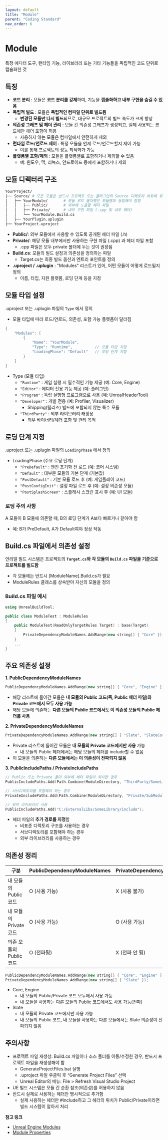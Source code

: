 ```yaml
---
layout: default
title: "Module"
parent: "Coding Standard"
nav_order: 6
---
```


# Module
특정 에디터 도구, 런타임 기능, 라이브러리 또는 기타 기능들을 독립적인 코드 단위로 캡슐화한 것

## 특징
- **코드 분리** : 모듈은 **코드 분리를 강제**하여, 기능을 **캡슐화하고 내부 구현을 숨길 수 있음**
- **독립적 빌드** : 모듈은 **독립적인 컴파일 단위로 빌드됨**
  - **변경된 모듈만 다시 빌드**되므로, 대규모 프로젝트의 빌드 속도가 크게 향상
- **의존성 그래프 및 헤더 관리** : 모듈 간 의존성 그래프가 생성되고, 실제 사용되는 코드에만 헤더 포함이 허용
  - 사용하지 않는 모듈은 컴파일에서 안전하게 제외
- **런타임 로드/언로드 제어** : 특정 모듈을 언제 로드/언로드할지 제어 가능
  - 이를 통해 프로젝트의 성능 최적화가 가능
- **플랫폼별 포함/제외** : 모듈을 플랫폼별로 포함하거나 제외할 수 있음
  - 예: 윈도우, 맥, 리눅스, 안드로이드 등에서 포함하거나 제외


## 모듈 디렉터리 구조
```bash
YourProject/
├── Source/ # 모든 모듈은 반드시 프로젝트 또는 플러그인의 Source 디렉토리 하위에 위치
│   ├── YourModule/       # 모듈 루트 폴더명은 모듈명과 동일해야 함함
│   │   ├── Public/       # 외부에 노출할 헤더 파일
│   │   ├── Private/      # 내부 구현 파일 (.cpp 및 내부 헤더)
│   │   └── YourModule.Build.cs
│   ├── YourPlugin.uplugin
├── YourProject.uproject

```
- **Public/**: 외부 모듈에서 사용할 수 있도록 공개된 헤더 파일 (.h) 
- **Private/**: 해당 모듈 내부에서만 사용하는 구현 파일 (.cpp) 과 헤더 파일 포함
  - .cpp 파일은 모두 private 폴더에 두는 것이 권장됨 
- **Build.cs**: 모듈의 빌드 설정과 의존성을 정의하는 파일
  -  Target.cs는 최종 빌드 옵션과 엔트리 포인트를 정의
- **.uproject / .uplugin** :  "Modules" 리스트가 있어, 어떤 모듈이 어떻게 로드될지 정의
  - 이름, 타입, 지원 플랫폼, 로딩 단계 등을 지정 

## 모듈 타입 설정
.uproject 또는 .uplugin 파일의 `Type` 에서 정의
- 모듈 타입에 따라 로드/언로드, 의존성, 포함 가능 플랫폼이 달라짐

```c++
{
    "Modules": [
        {
            "Name": "YourModule",
            "Type": "Runtime",          // 모듈 타입 지정
            "LoadingPhase": "Default"   // 로딩 단계 지정
        }
    ]
}
```
- Type (모듈 타입)
    - `"Runtime"` : 게임 실행 시 필수적인 기능 제공 (예: Core, Engine)
    - `"Editor"` : 에디터 전용 기능 제공 (예: 플러그인)
    - `"Program"` : 독립 실행형 프로그램으로 사용 (예: UnrealHeaderTool)
    - `"Developer"` : 개발 전용 (예: Profiler, Visualizer)
      -  Shipping(릴리즈) 빌드에 포함되지 않는 특수 모듈 
    - `"ThirdParty"` : 외부 라이브러리 래핑용
      -   외부 바이너리/헤더 포함 및 관리 목적

## 로딩 단계 지정
.uproject 또는 .uplugin 파일의 `LoadingPhase` 에서 정의
- LoadingPhase (주요 로딩 단계)
    - `"PreDefault"` : 엔진 초기화 전 로드 (예: 코어 시스템)
    - `"Default"` : 대부분 모듈의 기본 단계 (기본값)
    - `"PostDefault"` : 기본 모듈 로드 후 (예: 게임플레이 코드)
    - `"PostConfigInit"` : 설정 파일 로드 후 (예: 설정 의존성 모듈)
    - `"PostSplashScreen"` : 스플래시 스크린 표시 후 (예: UI 모듈)

### 로딩 주의 사항
A 모듈이 B 모듈에 의존할 때, B의 로딩 단계가 A보다 빠르거나 같아야 함
  - 예: B가 PreDefault, A가 Default여야 정상 작동

## Build.cs 파일에서 의존성 설정
언리얼 빌드 시스템은 프로젝트의 **`Target.cs`와 각 모듈의 `Build.cs` 파일을 기준으로 프로젝트를 빌드함**

- 각 모듈에는 반드시 [ModuleName].Build.cs가 필요
-  ModuleRules 클래스를 상속받아 자신의 모듈을 정의

### Build.cs 파일 예시
```c++
using UnrealBuildTool;

public class ModuleTest : ModuleRules
{
    public ModuleTest(ReadOnlyTargetRules Target) : base(Target)
    {
        PrivateDependencyModuleNames.AddRange(new string[] { "Core" });
    }
    ...
}
```
## 주요 의존성 설정
**1. PublicDependencyModuleNames**
```c++
PublicDependencyModuleNames.AddRange(new string[] { "Core", "Engine" });
```

- 해당 리스트에 들어간 모듈은 **내 모듈의 Public 코드(즉, Public 헤더 파일)와 Private 코드에서 모두 사용 가능**
- 해당 모듈에 의존하는 **다른 모듈의 Public 코드에서도 이 의존성 모듈의 Public 헤더를 사용**


**2. PrivateDependencyModuleNames**
```c++
PrivateDependencyModuleNames.AddRange(new string[] { "Slate", "SlateCore" });
```
- Private 리스트에 들어간 모듈은 **내 모듈의 Private 코드에서만 사용** 가능
  - 내 모듈의 Public 헤더에서는 해당 모듈의 헤더를 include할 수 없음
- 이 모듈을 의존하는 **다른 모듈에서는 이 의존성이 전파되지 않음**


**3. PublicIncludePaths / PrivateIncludePaths**
```c++
// Public 또는 Private 폴더 외부에 헤더 파일이 위치한 경우
PublicIncludePaths.Add(Path.Combine(ModuleDirectory, "ThirdParty/SomeLibrary/include")); 

// 서브디렉토리를 포함해야 하는 경우
PrivateIncludePaths.Add(Path.Combine(ModuleDirectory, "Private/SubModule"));

// 외부 라이브러리 사용
PublicIncludePaths.Add("C:/ExternalLibs/SomeLibrary/include"); 
```
- 헤더 파일의 **추가 경로를 지정**함
  -  비표준 디렉토리 구조를 사용하는 경우
  -  서브디렉토리를 포함해야 하는 경우
  -  외부 라이브러리를 사용하는 경우

## 의존성 정리

| 구분| PublicDependencyModuleNames | PrivateDependencyModuleNames |
|---|---|---|
| 내 모듈의 Public 코드  | O (사용 가능) | X (사용 불가)  |
| 내 모듈의 Private 코드 | O (사용 가능) | O (사용 가능)  |
| 의존 모듈의 Public 코드 | O (전파됨)   | X (전파 안 됨) |

```c++
PublicDependencyModuleNames.AddRange(new string[] { "Core", "Engine" });
PrivateDependencyModuleNames.AddRange(new string[] { "Slate" });
```
- Core, Engine
    - 내 모듈의 Public/Private 코드 모두에서 사용 가능
    - 내 모듈을 사용하는 다른 모듈의 Public 코드에서도 사용 가능(전파)
- Slate
    - 내 모듈의 Private 코드에서만 사용 가능
    - 내 모듈의 Public 코드, 내 모듈을 사용하는 다른 모듈에서는 Slate 의존성이 전파되지 않음

## 주의사항
- 프로젝트 파일 재생성: Build.cs 파일이나 소스 폴더를 이동/수정한 경우, 반드시 프로젝트 파일을 재생성해야 함
  - GenerateProjectFiles.bat 실행
  - .uproject 파일 우클릭 후 “Generate Project Files” 선택
  - Unreal Editor의 메뉴: File > Refresh Visual Studio Project
- UE 빌드 시스템은 모듈 간 순환 참조(의존성)를 허용하지 않음
- 반드시 실제로 사용하는 헤더만 명시적으로 추가함
  -  실제 사용하는 헤더만 #include하고 그 헤더의 위치가 Public/Private이라면 빌드 시스템이 알아서 처리

**참고 링크**
- [Unreal Engine Modules](https://dev.epicgames.com/documentation/en-us/unreal-engine/unreal-engine-modules)
- [Module Properties](https://dev.epicgames.com/documentation/en-us/unreal-engine/module-properties-in-unreal-engine)
